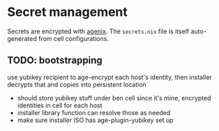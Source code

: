 # Secret management

Secrets are encrypted with [agenix](https://github.com/ryantm/agenix). The `secrets.nix` file is itself auto-generated from cell configurations.

## TODO: bootstrapping

use yubikey recipient to age-encrypt each host's identity, then installer decrypts that and copies into persistent location
* should store yubikey stuff under ben cell since it's mine, encrypted identities in cell for each host
* installer library function can resolve those as needed
* make sure installer ISO has age-plugin-yubikey set up